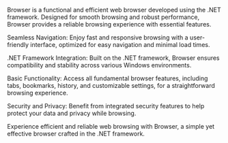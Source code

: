 Browser is a functional and efficient web browser developed using the .NET framework. Designed for smooth browsing and robust performance, Browser provides a reliable browsing experience with essential features.

Seamless Navigation: Enjoy fast and responsive browsing with a user-friendly interface, optimized for easy navigation and minimal load times.

.NET Framework Integration: Built on the .NET framework, Browser ensures compatibility and stability across various Windows environments.

Basic Functionality: Access all fundamental browser features, including tabs, bookmarks, history, and customizable settings, for a straightforward browsing experience.

Security and Privacy: Benefit from integrated security features to help protect your data and privacy while browsing.

Experience efficient and reliable web browsing with Browser, a simple yet effective browser crafted in the .NET framework.
